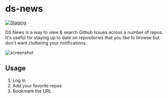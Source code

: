 # ds-news

[![Staging](https://github.com/developmentseed/ds-news/actions/workflows/frontend-build-deploy.yaml/badge.svg?branch=main)](https://github.com/developmentseed/ds-news/actions?query=branch%3Amain)

DS News is a way to view & search Github Issues across a number of repos.  It's useful for staying up to date on repositories that you like to browse but don't want cluttering your notifications.

![screenshot](https://user-images.githubusercontent.com/897290/155816465-e9eb057a-f6d7-4717-9df3-532955ee7e4b.png)

## Usage

1. Log in
2. Add your favorite repos
3. Bookmark the URL
